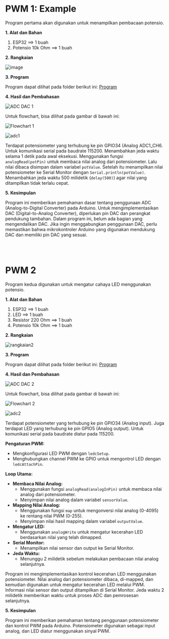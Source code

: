# PWM 1: Example
Program pertama akan digunakan untuk menampilkan pembacaan potensio.

**1. Alat dan Bahan**
1. ESP32             ==> 1 buah
2. Potensio 10k Ohm  ==> 1 buah


**2. Rangkaian**

![image](https://github.com/alfan459/Embedded-System/assets/54757609/2c9c037a-9eb1-472a-833c-7137a8311d9a)



**3. Program**

Program dapat dilihat pada folder berikut ini: <a href="https://github.com/alfan459/Embedded-System/tree/master/Jobsheet%201%20Dasar%20Pemrograman%20ESP32/c.%20ADC%20dan%20DAC/Program%20Contoh"> Program </a>

**4. Hasil dan Pembahasan**

![ADC DAC 1](https://github.com/alfan459/Embedded-System/assets/54757609/67c66308-4865-4563-86f5-7198c5c76a53)


Untuk flowchart, bisa dilihat pada gambar di bawah ini:

![Flowchart 1](https://github.com/alfan459/Embedded-System/assets/54757609/fb0bebfc-f73a-4bbc-886b-bc8e87bf75fc)

![adc1](https://github.com/alfan459/Embedded-System/assets/54757609/cb9647dd-0e3f-44bf-808b-e0e33dc890d0)



Terdapat potensiometer yang terhubung ke pin GPIO34 (Analog ADC1_CH6. Untuk komunikasi serial pada baudrate 115200. Menambahkan jeda waktu selama 1 detik pada awal eksekusi. Menggunakan fungsi `analogRead(potPin)` untuk membaca nilai analog dari potensiometer. Lalu nilai dibaca disimpan dalam variabel `potValue`. Setelah itu menampilkan nilai potensiometer ke Serial Monitor dengan `Serial.println(potValue)`. Menambahkan jeda waktu 500 milidetik (`delay(500)`) agar nilai yang ditampilkan tidak terlalu cepat.


**5. Kesimpulan**

Program ini memberikan pemahaman dasar tentang penggunaan ADC (Analog-to-Digital Converter) pada Arduino. Untuk mengimplementasikan DAC (Digital-to-Analog Converter), diperlukan pin DAC dan perangkat pendukung tambahan. Dalam program ini, belum ada bagian yang mengendalikan DAC. Jika ingin menggabungkan penggunaan DAC, perlu memastikan bahwa mikrokontroler Arduino yang digunakan mendukung DAC dan memiliki pin DAC yang sesuai.


<br></br>

# PWM 2
Program kedua digunakan untuk mengatur cahaya LED menggunakan potensio.

**1. Alat dan Bahan**
1. ESP32             ==> 1 buah
2. LED               ==> 1 buah
3. Resistor 220 Ohm  ==> 1 buah
3. Potensio 10k Ohm  ==> 1 buah


**2. Rangkaian**

![rangkaian2](https://github.com/alfan459/Embedded-System/assets/54757609/cae8d5af-9686-42d8-a783-a5bd18d3a090)


**3. Program**

Program dapat dilihat pada folder berikut ini: <a href="https://github.com/alfan459/Embedded-System/tree/master/Jobsheet%201%20Dasar%20Pemrograman%20ESP32/b.%20PWM/Program%20Lanjutan%20PWM"> Program </a>

**4. Hasil dan Pembahasan**

![ADC DAC 2](https://github.com/alfan459/Embedded-System/assets/54757609/7e356dc6-fb4c-4f21-99e2-f1f4b3849738)

Untuk flowchart, bisa dilihat pada gambar di bawah ini:

![Flowchart 2](https://github.com/alfan459/Embedded-System/assets/54757609/63129470-c792-4efc-bd5b-05ef3fa92b87)


![adc2](https://github.com/alfan459/Embedded-System/assets/54757609/96f9fe71-cd0e-4f95-8605-4cb253f8be29)


Terdapat potensiometer yang terhubung ke pin GPIO34 (Analog input). Juga terdapat LED yang terhubung ke pin GPIO5 (Analog output).
Untuk komunikasi serial pada baudrate diatur pada 115200.

**Pengaturan PWM:**
   - Mengkonfigurasi LED PWM dengan `ledcSetup`.
   - Menghubungkan channel PWM ke GPIO untuk mengontrol LED dengan `ledcAttachPin`.

**Loop Utama:**
   - **Membaca Nilai Analog:**
     - Menggunakan fungsi `analogRead(analogInPin)` untuk membaca nilai analog dari potensiometer.
     - Menyimpan nilai analog dalam variabel `sensorValue`.
   - **Mapping Nilai Analog:**
     - Menggunakan fungsi `map` untuk mengonversi nilai analog (0-4095) ke rentang nilai PWM (0-255).
     - Menyimpan nilai hasil mapping dalam variabel `outputValue`.
   - **Mengatur LED:**
     - Menggunakan `analogWrite` untuk mengatur kecerahan LED berdasarkan nilai yang telah dimapped.
   - **Serial Monitor:**
     - Menampilkan nilai sensor dan output ke Serial Monitor.
   - **Jeda Waktu:**
     - Menunggu 2 milidetik sebelum melakukan pembacaan nilai analog selanjutnya.

Program ini mengimplementasikan kontrol kecerahan LED menggunakan potensiometer. Nilai analog dari potensiometer dibaca, di-mapped, dan kemudian digunakan untuk mengatur kecerahan LED melalui PWM. Informasi nilai sensor dan output ditampilkan di Serial Monitor. Jeda waktu 2 milidetik memberikan waktu untuk proses ADC dan pemrosesan selanjutnya.


**5. Kesimpulan**

Program ini memberikan pemahaman tentang penggunaan potensiometer dan kontrol PWM pada Arduino. Potensiometer digunakan sebagai input analog, dan LED diatur menggunakan sinyal PWM.


<br></br>


